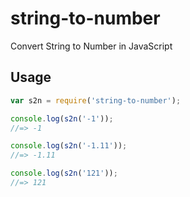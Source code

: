 # string-to-number
Convert String to Number in JavaScript

## Usage

```js
var s2n = require('string-to-number');

console.log(s2n('-1'));
//=> -1

console.log(s2n('-1.11'));
//=> -1.11

console.log(s2n('121'));
//=> 121
```
